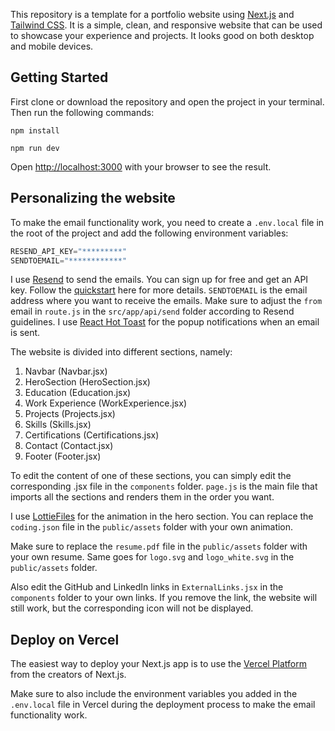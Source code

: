 This repository is a template for a portfolio website using [Next.js](https://nextjs.org/) and [Tailwind CSS](https://tailwindcss.com/). It is a simple, clean, and responsive website that can be used to showcase your experience and projects. It looks good on both desktop and mobile devices.

## Getting Started

First clone or download the repository and open the project in your terminal.  
Then run the following commands:
```
npm install

npm run dev
```
Open [http://localhost:3000](http://localhost:3000) with your browser to see the result.

## Personalizing the website
To make the email functionality work, you need to create a `.env.local` file in the root of the project and add the following environment variables:
```JavaScript
RESEND_API_KEY="*********"
SENDTOEMAIL="************"
```

I use [Resend](https://resend.com/) to send the emails. You can sign up for free and get an API key. Follow the [quickstart](https://resend.com/docs/send-with-nextjs) here for more details. `SENDTOEMAIL` is the email address where you want to receive the emails. Make sure to adjust the `from` email in `route.js` in the `src/app/api/send` folder according to Resend guidelines. I use [React Hot Toast](https://react-hot-toast.com/) for the popup notifications when an email is sent.

The website is divided into different sections, namely:
1. Navbar (Navbar.jsx)
2. HeroSection (HeroSection.jsx)
3. Education (Education.jsx)
4. Work Experience (WorkExperience.jsx)
5. Projects (Projects.jsx)
6. Skills (Skills.jsx)
7. Certifications (Certifications.jsx)
8. Contact (Contact.jsx)
9. Footer (Footer.jsx)

To edit the content of one of these sections, you can simply edit the corresponding .jsx file in the `components` folder. `page.js` is the main file that imports all the sections and renders them in the order you want.

I use [LottieFiles](https://lottiefiles.com/) for the animation in the hero section. You can replace the `coding.json` file in the `public/assets` folder with your own animation.

Make sure to replace the `resume.pdf` file in the `public/assets` folder with your own resume. Same goes for `logo.svg` and `logo_white.svg` in the `public/assets` folder. 

Also edit the GitHub and LinkedIn links in `ExternalLinks.jsx` in the `components` folder to your own links. If you remove the link, the website will still work, but the corresponding icon will not be displayed.


## Deploy on Vercel

The easiest way to deploy your Next.js app is to use the [Vercel Platform](https://vercel.com) from the creators of Next.js.  

Make sure to also include the environment variables you added in the `.env.local` file in Vercel during the deployment process to make the email functionality work.
